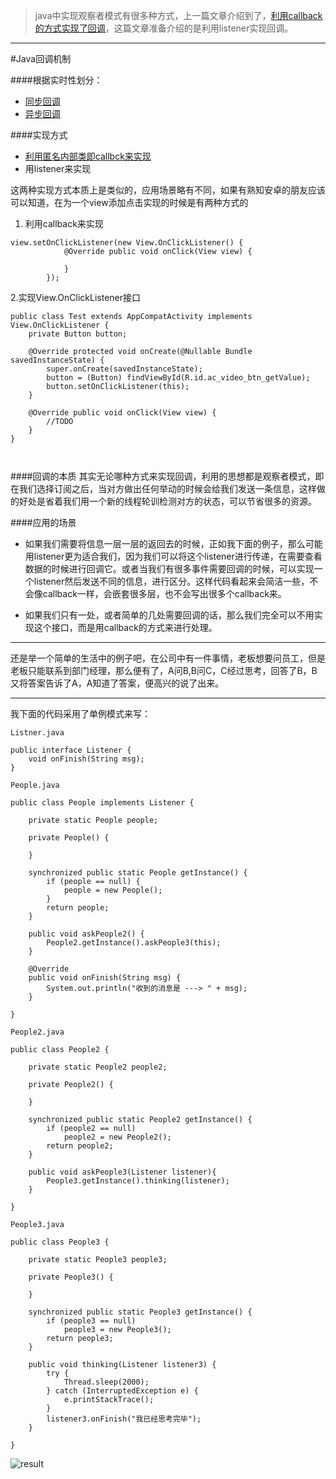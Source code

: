 > java中实现观察者模式有很多种方式，上一篇文章介绍到了，[利用callback的方式实现了回调](http://www.jianshu.com/p/67190bdce647)，这篇文章准备介绍的是利用listener实现回调。

----
#Java回调机制

####根据实时性划分：
- [同步回调](http://www.jianshu.com/p/67190bdce647)
- [异步回调](http://www.jianshu.com/p/67190bdce647)

####实现方式
* [利用匿名内部类即callbck来实现](http://www.jianshu.com/p/67190bdce647)
* 用listener来实现

这两种实现方式本质上是类似的，应用场景略有不同，如果有熟知安卓的朋友应该可以知道，在为一个view添加点击实现的时候是有两种方式的

1. 利用callback来实现
 
````
view.setOnClickListener(new View.OnClickListener() {
            @Override public void onClick(View view) {
                
            }
        });
````

2.实现View.OnClickListener接口

````
public class Test extends AppCompatActivity implements View.OnClickListener {
    private Button button;

    @Override protected void onCreate(@Nullable Bundle savedInstanceState) {
        super.onCreate(savedInstanceState);
        button = (Button) findViewById(R.id.ac_video_btn_getValue);
        button.setOnClickListener(this);
    }

    @Override public void onClick(View view) {
        //TODO
    }
}



````

####回调的本质
其实无论哪种方式来实现回调，利用的思想都是观察者模式，即在我们选择订阅之后，当对方做出任何举动的时候会给我们发送一条信息，这样做的好处是省着我们用一个新的线程轮训检测对方的状态，可以节省很多的资源。

####应用的场景

- 如果我们需要将信息一层一层的返回去的时候，正如我下面的例子，那么可能用listener更为适合我们，因为我们可以将这个listener进行传递，在需要查看数据的时候进行回调它。或者当我们有很多事件需要回调的时候，可以实现一个listener然后发送不同的信息，进行区分。这样代码看起来会简洁一些，不会像callback一样，会嵌套很多层，也不会写出很多个callback来。

- 如果我们只有一处，或者简单的几处需要回调的话，那么我们完全可以不用实现这个接口，而是用callback的方式来进行处理。

----

还是举一个简单的生活中的例子吧，在公司中有一件事情，老板想要问员工，但是老板只能联系到部门经理，那么便有了，A问B,B问C，C经过思考，回答了B，B又将答案告诉了A，A知道了答案，便高兴的说了出来。

----
我下面的代码采用了单例模式来写：
````
Listner.java

public interface Listener {
	void onFinish(String msg);
}
````

````
People.java

public class People implements Listener {

	private static People people;

	private People() {

	}

	synchronized public static People getInstance() {
		if (people == null) {
			people = new People();
		}
		return people;
	}

	public void askPeople2() {
		People2.getInstance().askPeople3(this);
	}

	@Override
	public void onFinish(String msg) {
		System.out.println("收到的消息是 ---> " + msg);
	}

}
````

````
People2.java

public class People2 {

	private static People2 people2;

	private People2() {

	}

	synchronized public static People2 getInstance() {
		if (people2 == null)
			people2 = new People2();
		return people2;
	}
	
	public void askPeople3(Listener listener){
		People3.getInstance().thinking(listener);
	}

}
````

````
People3.java

public class People3 {

	private static People3 people3;

	private People3() {

	}

	synchronized public static People3 getInstance() {
		if (people3 == null)
			people3 = new People3();
		return people3;
	}

	public void thinking(Listener listener3) {
		try {
			Thread.sleep(2000);
		} catch (InterruptedException e) {
			e.printStackTrace();
		}
		listener3.onFinish("我已经思考完毕");
	}

}

````


![result](http://upload-images.jianshu.io/upload_images/2585384-74c3bfc1ef9ee2aa.png?imageMogr2/auto-orient/strip%7CimageView2/2/w/1240)

